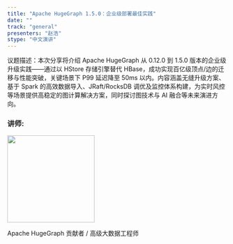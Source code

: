 ```yaml
---
title: "Apache HugeGraph 1.5.0：企业级部署最佳实践"
date: ""
track: "general"
presenters: "赵浩"
stype: "中文演讲"
--- 
```


议题描述：本次分享将介绍 Apache HugeGraph 从 0.12.0 到 1.5.0 版本的企业级升级实践——通过以 HStore 存储引擎替代 HBase，成功实现百亿级顶点/边的迁移与性能突破，关键场景下 P99 延迟降至 50ms 以内。内容涵盖无缝升级方案、基于 Spark 的高效数据导入、JRaft/RocksDB 调优及监控体系构建，为实时风控等场景提供高稳定的图计算解决方案，同时探讨图技术与 AI 融合等未来演进方向。

### 讲师:

<img src="https://sessionize.com/image/62a1-400o400o1-UaS49NKQx2cdgskM6goq17.jpg" width="200" /><br/>

Apache HugeGraph 贡献者 / 高级大数据工程师